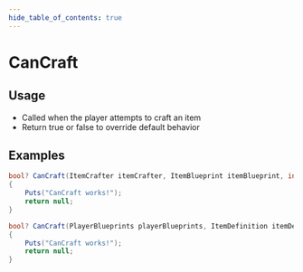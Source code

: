 ```yaml
---
hide_table_of_contents: true
---
```


# CanCraft

## Usage

* Called when the player attempts to craft an item
* Return true or false to override default behavior

## Examples

```csharp title=""
bool? CanCraft(ItemCrafter itemCrafter, ItemBlueprint itemBlueprint, int itemAmount, bool free)
{
    Puts("CanCraft works!");
    return null;
}
```

```csharp title=""
bool? CanCraft(PlayerBlueprints playerBlueprints, ItemDefinition itemDefinition, int skinItemId)
{
    Puts("CanCraft works!");
    return null;
}
```